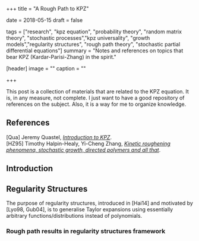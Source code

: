 +++
title = "A Rough Path to KPZ"

date = 2018-05-15
draft = false

tags = ["research", "kpz equation", "probability theory", "random matrix theory", "stochastic processes","kpz universality", "growth models","regularity structures", "rough path theory", "stochastic partial differential equations"]
summary = "Notes and references on topics that bear KPZ (Kardar-Parisi-Zhang) in the spirit."

[header]
image = ""
caption = ""

+++

This post is a collection of materials that are related to the KPZ equation. It is, in any measure, not complete. I just want to have a good repository of references on the subject. Also, it is a way for me to organize knowledge.

## References

[Qua] Jeremy Quastel, [_Introduction to KPZ_](http://math.arizona.edu/~mathphys/school_2012/IntroKPZ-Arizona.pdf).  
[HZ95] Timothy Halpin-Healy, Yi-Cheng Zhang, [_Kinetic roughening phenomena, stochastic growth, directed polymers and all that_](http://www.phys.barnard.edu/~healy/KPZreview.pdf).

## Introduction


## Regularity Structures
The purpose of regularity structures, introduced in [Hai14] and motivated by [Lyo98,
Gub04], is to generalise Taylor expansions using essentially arbitrary functions/distributions
instead of polynomials.

### Rough path results in regularity structures framework




